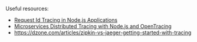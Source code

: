 Useful resources:
  - [Request Id Tracing in Node.js Applications](https://itnext.io/request-id-tracing-in-node-js-applications-c517c7dab62d)
  - [Microservices Distributed Tracing with Node.js and OpenTracing](https://blog.risingstack.com/distributed-tracing-opentracing-node-js)
  - https://dzone.com/articles/zipkin-vs-jaeger-getting-started-with-tracing